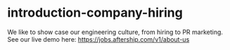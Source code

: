 # introduction-company-hiring
We like to show case our engineering culture, from hiring to PR marketing. See our live demo here: https://jobs.aftership.com/v1/about-us
